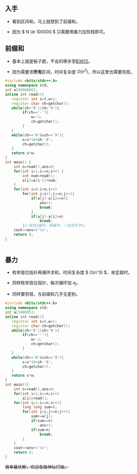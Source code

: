 ## 入手


- 看到区间和，马上就想到了前缀和。

- 因为 $ N \le 100000 $ 只需要用暴力加剪枝即可。


## 前缀和

- 基本上就是板子题，不会的移步至[B3612](https://www.luogu.com.cn/problem/B3612)。

- 因为需要求**所有**区间，时间复杂度 $O(n^2)$，所以这里也需要剪枝。

```cpp
#include <bits/stdc++.h>
using namespace std;
int a[6666666];
inline int read(){
   register int s=0,w=1;
   register char ch=getchar(); 
   while(ch<'0'||ch>'9'){
        if(ch=='-'){
            w=-1;
            ch=getchar();
        }
   }
   while(ch>='0'&&ch<='9'){
        s=s*10+ch-'0';
        ch=getchar();
   }
   return s*w;
}
int main() {
	int n=read(),ans=0;
	for(int i=1;i<=n;i++) {
		int num=read();
		a[i]=a[i-1]+num;
	}
	for(int i=0;i<n;i++)
		for(int j=i+1;j<=n;j++){
			if(a[j]-a[i]==n){
				ans++;
				break;
			}
            if(a[j]-a[i]>n}
                break;
        }//往后j越大，和越大，一定会大于n。
	cout<<ans<<'\n';
	return 0;
}	
		
```

## 暴力

- 枚举首位指针再循环求和，时间复杂度 $ O(n^3) $，肯定超时。

- 同样枚举首位指针，每次循环加 $a_j$。

- 同样要剪枝，与前缀和几乎无差别。

```cpp
#include <bits/stdc++.h>
using namespace std;
int a[100005];
inline int read(){
   register int s=0,w=1;
   register char ch=getchar(); 
   while(ch<'0'||ch>'9'){
        if(ch=='-'){
            w=-1;
            ch=getchar();
        }
   }
   while(ch>='0'&&ch<='9'){
        s=s*10+ch-'0';
        ch=getchar();
   }
   return s*w;
}
int main(){
    int n=read(),ans=0;
    for(int i=1;i<=n;i++)
        a[i]=read();
    for(int i=1;i<=n;i++){
        long long sum=0;
        for(int j=i;j<=n;j++){
            sum+=a[j];
            if(sum==n) 
                ans++;
            if(sum>n)
                break;
        }
    }
    cout<<ans<<'\n';
	return 0;
}
```
~~侥幸最优解，欢迎各路神仙打破。~~